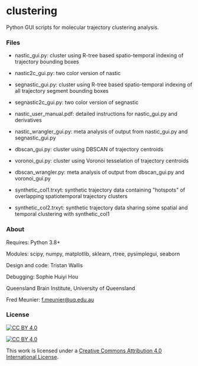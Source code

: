 # clustering
Python GUI scripts for molecular trajectory clustering analysis.

### Files
* nastic_gui.py: cluster using R-tree based spatio-temporal indexing of trajectory bounding boxes

* nastic2c_gui.py: two color version of nastic

* segnastic_gui.py: cluster using R-tree based spatio-temporal indexing of all trajectory segment bounding boxes

* segnastic2c_gui.py: two color version of segnastic

* nastic_user_manual.pdf: detailed instructions for nastic_gui.py and derivatives

* nastic_wrangler_gui.py: meta analysis of output from nastic_gui.py and segnastic_gui.py

* dbscan_gui.py: cluster using DBSCAN of trajectory centroids

* voronoi_gui.py: cluster using Voronoi tesselation of trajectory centroids

* dbscan_wrangler.py: meta analysis of output from dbscan_gui.py and voronoi_gui.py

* synthetic_col1.trxyt: synthetic trajectory data containing "hotspots" of overlapping spatiotemporal trajectory clusters

* synthetic_col2.trxyt: synthetic trajectory data sharing some spatial and temporal clustering with synthetic_col1  


### About

Requires: Python 3.8+

Modules: scipy, numpy, matplotlib, sklearn, rtree, pysimplegui, seaborn

Design and code: Tristan Wallis

Debugging: Sophie Huiyi Hou

Queensland Brain Institute, University of Queensland

Fred Meunier: f.meunier@uq.edu.au


### License

[![CC BY 4.0][cc-by-shield]][cc-by]

[![CC BY 4.0][cc-by-image]][cc-by]

This work is licensed under a
[Creative Commons Attribution 4.0 International License][cc-by].

[cc-by]: http://creativecommons.org/licenses/by/4.0/

[cc-by-shield]: https://img.shields.io/badge/License-CC%20BY%204.0-lightgrey.svg

[cc-by-image]: https://i.creativecommons.org/l/by/4.0/88x31.png
